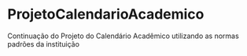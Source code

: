 # ProjetoCalendarioAcademico
Continuação do Projeto do Calendário Acadêmico utilizando as normas padrões da instituição

